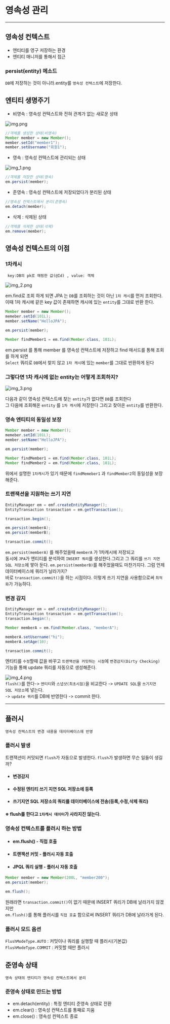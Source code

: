 # 영속성 관리 
* **

## 영속성 컨텍스트

+ 엔티티를 영구 저장하는 환경
+ 엔티티 매니저를 통해서 접근


### persist(entity) 메소드

```DB```에 저장하는 것이 아니라.entity를 ```영속성 컨텍스트```에 저장한다.


## 엔티티 생명주기

+ 비영속 : 영속성 컨텍스트와 전혀 관계가 없는 새로운 상태

![img.png](src/img.png)

```java
//객체를 생성한 상태(비영속)
Member member = new Member();
member.setId("member1");
member.setUsername("회원1");
```

+ 영속 : 영속성 컨텍스트에 관리되는 상태    

![img_1.png](src/img_1.png)
```java
//객체를 저장한 상태(영속)
em.persist(member);
```
+ 준영속 : 영속성 컨텍스트에 저장되었다가 분리된 상태

```java
//영속성 컨텍스트에서 분리(준영속)
em.detach(member);
```
+ 삭제 : 삭제된 상태
```java
//객체를 삭제한 상태(삭제)
em.remove(member);
```

## 영속성 컨텍스트의 이점


### 1차캐시
```
 key:DB의 pk로 매핑한 값(@Id) , value: 객체
```
![img_2.png](src/img_2.png)

em.find로 조회 하게 되면 JPA 는 ```DB```를 조회하는 것이 아닌 ```1차 캐시```를 먼저 조회한다.  
이때 1차 캐시에 같은 key 값이 존재하면 캐시에 있는 ```entity```를 그대로 반환 한다.

```java
Member member = new Member();
memeber.setId(101L);
member.setName("HelloJPA");

em.persist(member);

Member findMember1 = em.find(Member.class, 101L);
```
em.persist 를 통해 member 를 영속성 컨텍스트에 저장하고 find 매서드를 통해 조회를 하게 되면  
```Select``` 쿼리로 ```DB```에서 찾지 않고 ```1차 캐시```에 있는 ```member```를 그대로 반환하게 된다  



### 그렇다면 1차 캐시에 없는 entity는 어떻게 조회하지?
![img_3.png](src/img_3.png)

다음과 같이 영속성 컨텍스트에 찾는 ```entity```가 없다면 ```DB```를 조회한다  
그 다음에 조회해온 ```entity``` 를 ```1차 캐시```에 저장한다 그리고 찾아온 ```entity```를 반환한다.

### 영속 엔티티의 동일성 보장

```java
Member member = new Member();
memeber.setId(101L);
member.setName("HelloJPA");

em.persist(member);

Member findMember1 = em.find(Member.class, 101L);
Member findMember2 = em.find(Member.class, 101L);
```
위에서 설명한 ```1차캐시```가 있기 때문에 
```findMemeber1``` 과 ```findMember2```의 동일성을 보장해준다.



### 트랜잭션을 지원하는 쓰기 지연

```java
EntityManager em = emf.createEntityManager();
EntityTransaction transaction = em.getTransaction();

transaction.begin();

em.persist(memberA);
em.persist(memberB);

transaction.commit();
```

```em.persist(memberA)``` 를 해주었을때 ```memberA``` 가 1차캐시에 저장되고   
동시에 ```JPA```가 엔티티를 분석하여 ```INSERT 쿼리```를 생성한다.그리고 그 쿼리를 ```쓰기 지연 SQL 저장소```에 쌓아 둔다.
```em.persist(memberB)```를 해주었을때도 마찬가지다. 그럼 언제 데이터베이스에 쿼리가 날라가지?  
바로 ```transaction.commit()```을 하는 시점이다. 이렇게 쓰기 지연을 사용함으로써 ```최적화```가 가능하다.


### 변경 감지
```java
EntityManager em = emf.createEntityManager();
EntityTransaction transaction = em.getTransaction();
transaction.begin();

Member memberA = em.find(Member.class, "memberA");

memberA.setUsername("hi");
memberA.setAge(10);

transaction.commit();
```
엔티티를 ```수정```할때 값을 바꾸고 ```트랜잭션을 커밋하는 시점```에 ```변경감지(Dirty Checking)``` 기능을 통해 update 쿼리를 자동으로 생성해준다.

![img_4.png](src/img_4.png)  
```flush()```를 한다-> ```엔티티```와 ```스냅샷(최초시점)```을 비교한다 -> ```UPDATE SQL```을 ```쓰기지연 SQL 저장소```에 넣는다.   
-> ```update 쿼리```를 DB에 반영한다 -> commit 한다.

* **

## 플러시
```영속성 컨텍스트의 변경 내용을 데이터베이스에 반영```

### 플러시 발생
트랜잭션이 커밋되면 ```flush```가 자동으로 발생한다. ```flush```가 발생하면 무슨 일들이 생길까?

+ #### 변경감지
+ #### 수정된 엔티티 쓰기 지연 SQL 저장소에 등록
+ #### 쓰기지연 SQL 저장소의 쿼리를 데이터베이스에 전송(등록,수정,삭제 쿼리)

#### ※ flush를 한다고 ```1차캐시 데이터```가 사라지진 않는다.

### 영속성 컨텍스트를 플러시 하는 방법

+ #### em.flush() - 직접 호출
+ #### 트랜잭션 커밋 - 플러시 자동 호출
+ #### JPQL 쿼리 실행 - 플러시 자동 호출

```java
Member member = new Member(200L, "member200");
em.persist(member);

em.flush();
```
원래라면 ```transaction.commit()```이 없기 때문에 INSERT 쿼리가 DB에 날라가지 않겠지만   
```em.flush()```를 통해 플러시를 ```직접 호출``` 함으로써 INSERT 쿼리가 DB에 날라가게 된다.


### 플러시 모드 옵션

```FlushModeType.AUTO``` : 커밋이나 쿼리를 실행할 때 플러시(기본값)   
```FlushModeType.COMMIT``` : 커밋할 때만 플러시


## 준영속 상태

```영속 상태의 엔티티가 영속성 컨텍스트에서 분리```

### 준영속 상태로 만드는 방법
+ em.detach(entity) : 특정 엔티티 준영속 상태로 전환
+ em.clear() : 영속성 컨텍스트를 통째로 지움 
+ em.close() : 영속성 컨텍스트 종료 